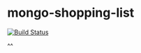 # mongo-shopping-list
[![Build Status](https://travis-ci.org/kuwood/mongo-shopping-list.svg?branch=master)](https://travis-ci.org/kuwood/mongo-shopping-list)

^^
